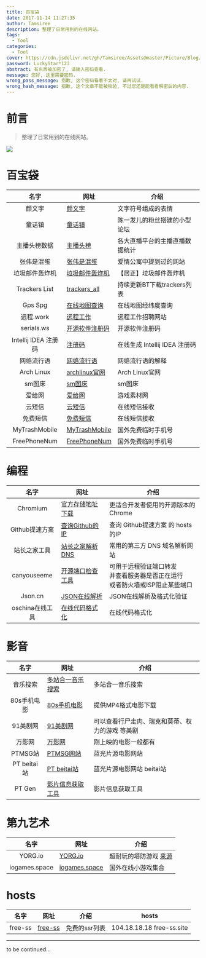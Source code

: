 ```yaml
---
title: 百宝袋
date: 2017-11-14 11:27:35
author: Tamsiree
description: 整理了日常用到的在线网站。
tags:
  - Tool
categories:
  - Tool
cover: https://cdn.jsdelivr.net/gh/Tamsiree/Assets@master/Picture/Blog/Cover/wallhaven-0p9269.jpg
password: LuckyStar*123
abstract: 有东西被加密了, 请输入密码查看.
message: 您好, 这里需要密码.
wrong_pass_message: 抱歉, 这个密码看着不太对, 请再试试.
wrong_hash_message: 抱歉, 这个文章不能被校验, 不过您还是能看看解密后的内容.
---
```


# 前言
> 整理了日常用到的在线网站。

![](https://cdn.jsdelivr.net/gh/Tamsiree/Assets@master/DeskTop/d45e512248d4d8a82441958c94e4e64c.jpg)

# 百宝袋

| 名字 | 网址  | 介绍 |
| :---: | --- | --- |
|颜文字|[颜文字](https://yanwenzi.fuhaoku.net/)|文字符号组成的表情|
|童话镇|[童话镇](https://www.loadream.com/index.php)|陈一发儿的粉丝搭建的小型论坛|
|主播头榜数据|[主播头榜](http://www.toubang.tv/)|各大直播平台的主播直播数据统计|
|张伟是混蛋|[张伟是混蛋](https://www.zhangweishihundan.com/)|爱情公寓中提到过的网站|
|垃圾邮件轰炸机|[垃圾邮件轰炸机](http://www.skyju.cc/mailhzj.html)|【居正】垃圾邮件轰炸机|
|Trackers List|[trackers_all](https://github.com/ngosang/trackerslist/blob/master/trackers_all.txt)|持续更新BT下载trackers列表|
|Gps Spg|[在线地图查询](http://www.gpsspg.com/maps.htm)|在线地图经纬度查询|
|远程.work|[远程工作](https://yuancheng.work/)|远程工作招聘网站|
|serials.ws|[开源软件注册码](https://www.serials.ws/)|开源软件注册码|
|Intellij IDEA 注册码|[注册码](http://idea.lanyus.com/)|在线生成 Intellij IDEA 注册码|
|网络流行语|[网络流行语](https://www.sayloving.com/)|网络流行语的解释|
|Arch Linux|[archlinux官网](https://aur.archlinux.org/)|Arch Linux官网|
|sm图床|[sm图床](https://sm.ms/)|sm图床|
|爱给网|[爱给网](http://www.aigei.com/)|游戏素材网|
|云短信|[云短信](https://www.materialtools.com/)|在线短信接收|
|免费短信|[免费短信](https://www.becmd.com/)|在线短信接收|
|MyTrashMobile|[MyTrashMobile](https://zh.mytrashmobile.com/)|国外免费临时手机号|
|FreePhoneNum|[FreePhoneNum](https://ch.freephonenum.com/)|国外免费临时手机号|


# 编程

| 名字 | 网址  | 介绍 |
| :---: | --- | --- |
|Chromium|[官方存储地址下载](http://commondatastorage.googleapis.com/chromium-browser-snapshots/index.html)|更适合开发者使用的开源版本的Chrome|
|Github提速方案|[查询Github的IP](https://fastly.net.ipaddress.com/github.global.ssl.fastly.net)|查询 Github提速方案 的 hosts 的IP|
|站长之家工具|[站长之家解析DNS](http://tool.chinaz.com/dns)|常用的第三方 DNS 域名解析网站|
|canyouseeme|[开源端口检查工具](https://canyouseeme.org/)|可用于远程验证端口转发<br>并查看服务器是否正在运行<br>或者防火墙或ISP阻止某些端口|
|Json.cn|[JSON在线解析](https://www.json.cn/)|JSON在线解析及格式化验证|
|oschina在线工具|[在线代码格式化](https://tool.oschina.net/codeformat/json)|在线代码格式化|


# 影音

| 名字 | 网址  | 介绍 |
| :---: | --- | --- |
|音乐搜索|[多站合一音乐搜索](https://www.socew.cn/)|多站合一音乐搜索|
|80s手机电影|[80s手机电影](http://www.zxba.cc/)|提供MP4格式电影下载|
|91美剧网|[91美剧网](https://91mjw.com/)|可以查看行尸走肉、瑞克和莫蒂、权力的游戏 等美剧|
|万影网|[万影网](http://www.sodyy.com/)|刚上映的电影一般都有|
|PTMSG站|[PTMSG网站](https://pt.msg.vg/)|蓝光片源电影网站|
|PT beitai站|[PT beitai站](https://www.beitai.pt/)|蓝光片源电影网站 beitai站|
|PT Gen|[影片信息获取工具](https://api.rhilip.info/ptgen.html)|影片信息获取工具|

# 第九艺术 

| 名字 | 网址  | 介绍 |
| :---: | --- | --- |
|YORG.io|[YORG.io](https://yorg.io/)|超耐玩的塔防游戏 [来源](https://www.zhihu.com/question/21016962)|
|iogames.space|[iogames.space](https://iogames.space/)|国外在线小游戏集合|

# hosts

| 名字 | 网址 | 介绍 | hosts |
| :---: | --- | --- | --- |
|free-ss|[free-ss](https://free-ss.site/)|免费的ssr列表|104.18.18.18 free-ss.site|

---
to be continued...